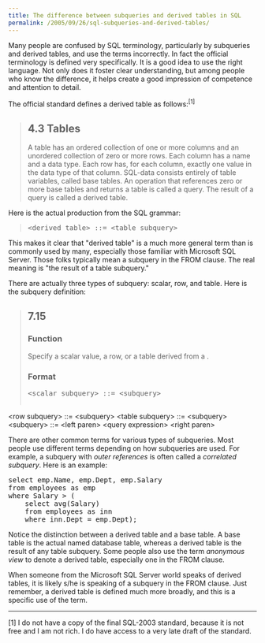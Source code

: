 ```yaml
---
title: The difference between subqueries and derived tables in SQL
permalink: /2005/09/26/sql-subqueries-and-derived-tables/
---
```

Many people are confused by SQL terminology, particularly by subqueries and derived tables, and use the terms incorrectly. In fact the official terminology is defined very specifically. It is a good idea to use the right language. Not only does it foster clear understanding, but among people who know the difference, it helps create a good impression of competence and attention to detail.

The official standard defines a derived table as follows:<sup>[1]</sup>

> ## 4.3 Tables
> 
> A table has an ordered collection of one or more columns and an unordered collection of zero or more rows. Each column has a name and a data type. Each row has, for each column, exactly one value in the data type of that column. SQL-data consists entirely of table variables, called base tables. An operation that references zero or more base tables and returns a table is called a query. The result of a query is called a derived table.

Here is the actual production from the SQL grammar:

> <pre>&lt;derived table&gt; ::= &lt;table subquery&gt;</pre>

This makes it clear that "derived table" is a much more general term than is commonly used by many, especially those familiar with Microsoft SQL Server. Those folks typically mean a subquery in the FROM clause. The real meaning is "the result of a table subquery."

There are actually three types of subquery: scalar, row, and table. Here is the subquery definition:

> ## 7.15 <subquery>
> 
> ### Function
> 
> Specify a scalar value, a row, or a table derived from a <query expression>.
> 
> ### Format
> 
> <pre>&lt;scalar subquery&gt; ::= &lt;subquery&gt;
&lt;row subquery&gt; ::= &lt;subquery&gt;
&lt;table subquery&gt; ::= &lt;subquery&gt;
&lt;subquery&gt; ::= &lt;left paren&gt; &lt;query expression&gt; &lt;right paren&gt;</pre>

There are other common terms for various types of subqueries. Most people use different terms depending on how subqueries are used. For example, a subquery with *outer references* is often called a *correlated subquery*. Here is an example:

<pre>select emp.Name, emp.Dept, emp.Salary
from employees as emp
where Salary > (
    select avg(Salary)
    from employees as inn
    where inn.Dept = emp.Dept);</pre>

Notice the distinction between a derived table and a base table. A base table is the actual named database table, whereas a derived table is the result of any table subquery. Some people also use the term *anonymous view* to denote a derived table, especially one in the FROM clause.

When someone from the Microsoft SQL Server world speaks of derived tables, it is likely s/he is speaking of a subquery in the FROM clause. Just remember, a derived table is defined much more broadly, and this is a specific use of the term.

* * *

<p class="footnote">
  [1] I do not have a copy of the final SQL-2003 standard, because it is not free and I am not rich. I do have access to a very late draft of the standard.
</p>
